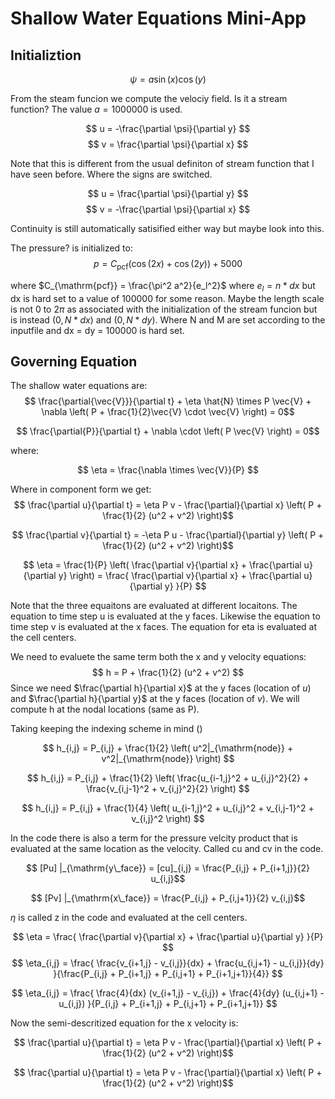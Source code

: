 # Shallow Water Equations Mini-App


## Initializtion

$$ \psi = a \sin(x) \cos(y) $$

From the steam funcion we compute the velociy field. Is it a stream function? The value $a = 1000000$ is used.

$$ u = -\frac{\partial \psi}{\partial y} $$
$$ v = \frac{\partial \psi}{\partial x} $$

Note that this is different from the usual definiton of stream function that I have seen before. Where the signs are switched.

$$ u = \frac{\partial \psi}{\partial y} $$
$$ v = -\frac{\partial \psi}{\partial x} $$

Continuity is still automatically satisified either way but maybe look into this.

The pressure? is initialized to:
$$ p = C_{\mathrm{pcf}}( \cos(2 x) + \cos(2 y) ) + 5000 $$

where $C_{\mathrm{pcf}} = \frac{\pi^2 a^2}{e_l^2}$ where $e_l = n * dx$ but dx is hard set to a value of 100000 for some reason. Maybe the length scale is not 0 to $2\pi$ as associated with the initialization of the stream funcion but is instead $(0, N*dx)$ and $(0, N*dy)$. Where N and M are set according to the inputfile and dx = dy = 100000 is hard set.


## Governing Equation
The shallow water equations are:
$$ \frac{\partial{\vec{V}}}{\partial t} + \eta \hat{N} \times P \vec{V} + \nabla \left( P + \frac{1}{2}\vec{V} \cdot \vec{V} \right) = 0$$

$$ \frac{\partial{P}}{\partial t} + \nabla \cdot \left( P \vec{V} \right) = 0$$

where:

$$ \eta = \frac{\nabla \times \vec{V}}{P} $$

Where in component form we get:
$$ \frac{\partial u}{\partial t} = \eta P v - \frac{\partial}{\partial x} \left( P + \frac{1}{2} (u^2 + v^2) \right)$$

$$ \frac{\partial v}{\partial t} = -\eta P u - \frac{\partial}{\partial y} \left( P + \frac{1}{2} (u^2 + v^2) \right)$$

$$ \eta = \frac{1}{P} \left( \frac{\partial v}{\partial x} + \frac{\partial u}{\partial y} \right) = \frac{ \frac{\partial v}{\partial x} + \frac{\partial u}{\partial y} }{P} $$

Note that the three equaitons are evaluated at different locaitons. The equation to time step u is evaluated at the y faces. Likewise the equation to time step v is evaluated at the x faces. The equation for eta is evaluated at the cell centers.

We need to evaluete the same term both the x and y velocity equations:
$$ h = P + \frac{1}{2} (u^2 + v^2) $$
Since we need $\frac{\partial h}{\partial x}$ at the y faces (location of $u$) and $\frac{\partial h}{\partial y}$ at the y faces (location of $v$). We will compute h at the nodal locations (same as P).

Taking keeping the indexing scheme in mind ()

$$ h_{i,j} = P_{i,j} + \frac{1}{2} \left( u^2|_{\mathrm{node}} + v^2|_{\mathrm{node}} \right) $$

$$ h_{i,j} = P_{i,j} + \frac{1}{2} \left( \frac{u_{i-1,j}^2 + u_{i,j}^2}{2} + \frac{v_{i,j-1}^2 + v_{i,j}^2}{2} \right) $$

$$ h_{i,j} = P_{i,j} + \frac{1}{4} \left( u_{i-1,j}^2 + u_{i,j}^2 + v_{i,j-1}^2 + v_{i,j}^2 \right) $$

In the code there is also a term for the pressure velcity product that is evaluated at the same location as the velocity. Called cu and cv in the code.

$$ [Pu] |_{\mathrm{y\_face}}  = [cu]_{i,j} = \frac{P_{i,j} + P_{i+1,j}}{2} u_{i,j}$$

$$ [Pv] |_{\mathrm{x\_face}} = \frac{P_{i,j} + P_{i,j+1}}{2} v_{i,j}$$

$\eta$ is called z in the code and evaluated at the cell centers. 

$$ \eta = \frac{ \frac{\partial v}{\partial x} + \frac{\partial u}{\partial y} }{P} $$
$$ \eta_{i,j} = \frac{ \frac{v_{i+1,j} - v_{i,j}}{dx} + \frac{u_{i,j+1} - u_{i,j}}{dy} }{\frac{P_{i,j} + P_{i+1,j} + P_{i,j+1} + P_{i+1,j+1}}{4}} $$

$$ \eta_{i,j} = \frac{ \frac{4}{dx} (v_{i+1,j} - v_{i,j}) + \frac{4}{dy} (u_{i,j+1} - u_{i,j}) }{P_{i,j} + P_{i+1,j} + P_{i,j+1} + P_{i+1,j+1}} $$

Now the semi-descritized equation for the x velocity is:

$$ \frac{\partial u}{\partial t} = \eta P v - \frac{\partial}{\partial x} \left( P + \frac{1}{2} (u^2 + v^2) \right)$$

$$ \frac{\partial u}{\partial t} = \eta P v - \frac{\partial}{\partial x} \left( P + \frac{1}{2} (u^2 + v^2) \right)$$





